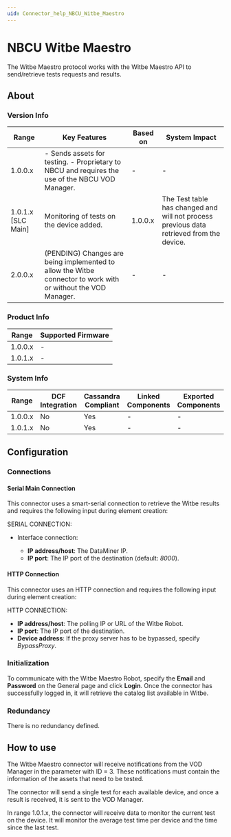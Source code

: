 ```yaml
---
uid: Connector_help_NBCU_Witbe_Maestro
---
```


# NBCU Witbe Maestro

The Witbe Maestro protocol works with the Witbe Maestro API to send/retrieve tests requests and results.

## About

### Version Info

| **Range**            | **Key Features**                                                                                           | **Based on** | **System Impact**                                                                        |
|----------------------|------------------------------------------------------------------------------------------------------------|--------------|------------------------------------------------------------------------------------------|
| 1.0.0.x              | \- Sends assets for testing. - Proprietary to NBCU and requires the use of the NBCU VOD Manager.           | \-           | \-                                                                                       |
| 1.0.1.x \[SLC Main\] | Monitoring of tests on the device added.                                                                   | 1.0.0.x      | The Test table has changed and will not process previous data retrieved from the device. |
| 2.0.0.x              | (PENDING) Changes are being implemented to allow the Witbe connector to work with or without the VOD Manager. | \-           | \-                                                                                       |

### Product Info

| Range     | Supported Firmware     |
|-----------|------------------------|
| 1.0.0.x   | \-                     |
| 1.0.1.x   | \-                     |

### System Info

| Range     | DCF Integration     | Cassandra Compliant     | Linked Components     | Exported Components     |
|-----------|---------------------|-------------------------|-----------------------|-------------------------|
| 1.0.0.x   | No                  | Yes                     | \-                    | \-                      |
| 1.0.1.x   | No                  | Yes                     | \-                    | \-                      |

## Configuration

### Connections

#### Serial Main Connection

This connector uses a smart-serial connection to retrieve the Witbe results and requires the following input during element creation:

SERIAL CONNECTION:

- Interface connection:

  - **IP address/host**: The DataMiner IP.
  - **IP port**: The IP port of the destination (default: *8000*).

#### HTTP Connection

This connector uses an HTTP connection and requires the following input during element creation:

HTTP CONNECTION:

- **IP address/host**: The polling IP or URL of the Witbe Robot.
- **IP port**: The IP port of the destination.
- **Device address**: If the proxy server has to be bypassed, specify *BypassProxy*.

### Initialization

To communicate with the Witbe Maestro Robot, specify the **Email** and **Password** on the General page and click **Login**. Once the connector has successfully logged in, it will retrieve the catalog list available in Witbe.

### Redundancy

There is no redundancy defined.

## How to use

The Witbe Maestro connector will receive notifications from the VOD Manager in the parameter with ID = 3. These notifications must contain the information of the assets that need to be tested.

The connector will send a single test for each available device, and once a result is received, it is sent to the VOD Manager.

In range 1.0.1.x, the connector will receive data to monitor the current test on the device. It will monitor the average test time per device and the time since the last test.

